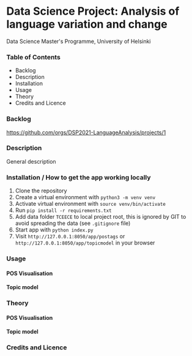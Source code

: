 # Data Science Project: Analysis of language variation and change

Data Science Master's Programme, University of Helsinki

### Table of Contents
- Backlog
- Description
- Installation
- Usage
- Theory
- Credits and Licence

### Backlog

https://github.com/orgs/DSP2021-LanguageAnalysis/projects/1

### Description
General description

### Installation / How to get the app working locally

1. Clone the repository
2. Create a virtual environment with `python3 -m venv venv`
3. Activate virtual environment with `source venv/bin/activate`
4. Run `pip install -r requirements.txt`
5. Add data folder `TCEECE` to local project root, this is ignored by GIT to avoid spreading the data (see `.gitignore` file)
6. Start app with `python index.py`
7. Visit `http://127.0.0.1:8050/app/postags` or `http://127.0.0.1:8050/app/topicmodel` in your browser

### Usage
#### POS Visualisation
#### Topic model

### Theory
#### POS Visualisation
#### Topic model

### Credits and Licence

